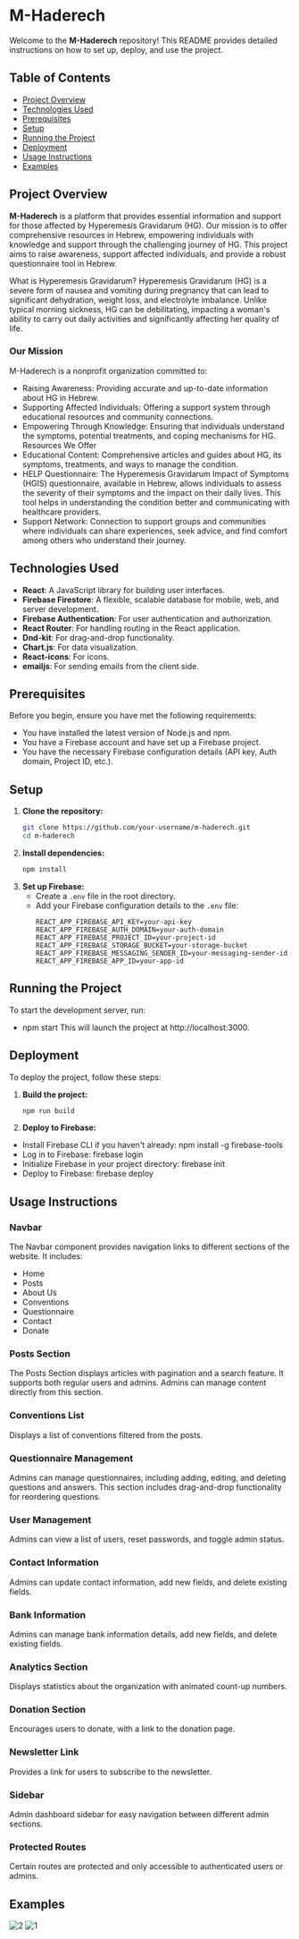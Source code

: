 # M-Haderech

Welcome to the **M-Haderech** repository! This README provides detailed instructions on how to set up, deploy, and use the project.

## Table of Contents

- [Project Overview](#project-overview)
- [Technologies Used](#technologies-used)
- [Prerequisites](#prerequisites)
- [Setup](#setup)
- [Running the Project](#running-the-project)
- [Deployment](#deployment)
- [Usage Instructions](#usage-instructions)
- [Examples](#examples)

## Project Overview

**M-Haderech** is a platform that provides essential information and support for those affected by Hyperemesis Gravidarum (HG). Our mission is to offer comprehensive resources in Hebrew, empowering individuals with knowledge and support through the challenging journey of HG. This project aims to raise awareness, support affected individuals, and provide a robust questionnaire tool in Hebrew.

What is Hyperemesis Gravidarum?
Hyperemesis Gravidarum (HG) is a severe form of nausea and vomiting during pregnancy that can lead to significant dehydration, weight loss, and electrolyte imbalance. Unlike typical morning sickness, HG can be debilitating, impacting a woman's ability to carry out daily activities and significantly affecting her quality of life.

### Our Mission
M-Haderech is a nonprofit organization committed to:

* Raising Awareness: Providing accurate and up-to-date information about HG in Hebrew.
* Supporting Affected Individuals: Offering a support system through educational resources and community connections.
* Empowering Through Knowledge: Ensuring that individuals understand the symptoms, potential treatments, and coping mechanisms for HG.
Resources We Offer
* Educational Content: Comprehensive articles and guides about HG, its symptoms, treatments, and ways to manage the condition.
* HELP Questionnaire: The Hyperemesis Gravidarum Impact of Symptoms (HGIS) questionnaire, available in Hebrew, allows individuals to assess the severity of their symptoms and the impact on their daily lives. This tool helps in understanding the condition better and communicating with healthcare providers.
* Support Network: Connection to support groups and communities where individuals can share experiences, seek advice, and find comfort among others who understand their journey.

## Technologies Used

- **React**: A JavaScript library for building user interfaces.
- **Firebase Firestore**: A flexible, scalable database for mobile, web, and server development.
- **Firebase Authentication**: For user authentication and authorization.
- **React Router**: For handling routing in the React application.
- **Dnd-kit**: For drag-and-drop functionality.
- **Chart.js**: For data visualization.
- **React-icons**: For icons.
- **emailjs**: For sending emails from the client side.

## Prerequisites

Before you begin, ensure you have met the following requirements:
- You have installed the latest version of Node.js and npm.
- You have a Firebase account and have set up a Firebase project.
- You have the necessary Firebase configuration details (API key, Auth domain, Project ID, etc.).

## Setup

1. **Clone the repository:**
   ```sh
   git clone https://github.com/your-username/m-haderech.git
   cd m-haderech

2. **Install dependencies:**
   ```sh
   npm install

3. **Set up Firebase:**
   - Create a `.env` file in the root directory.
   - Add your Firebase configuration details to the `.env` file:
     ```plaintext
     REACT_APP_FIREBASE_API_KEY=your-api-key
     REACT_APP_FIREBASE_AUTH_DOMAIN=your-auth-domain
     REACT_APP_FIREBASE_PROJECT_ID=your-project-id
     REACT_APP_FIREBASE_STORAGE_BUCKET=your-storage-bucket
     REACT_APP_FIREBASE_MESSAGING_SENDER_ID=your-messaging-sender-id
     REACT_APP_FIREBASE_APP_ID=your-app-id
     ```

## Running the Project

  To start the development server, run:
  - npm start
  This will launch the project at http://localhost:3000.


## Deployment

To deploy the project, follow these steps:

1. **Build the project:**
   ```sh
   npm run build

2. **Deploy to Firebase:**
  - Install Firebase CLI if you haven't already: npm install -g firebase-tools
  - Log in to Firebase: firebase login
  - Initialize Firebase in your project directory: firebase init
  - Deploy to Firebase: firebase deploy   


## Usage Instructions

### Navbar

The Navbar component provides navigation links to different sections of the website. It includes:
- Home
- Posts
- About Us
- Conventions
- Questionnaire
- Contact
- Donate

### Posts Section

The Posts Section displays articles with pagination and a search feature. It supports both regular users and admins. Admins can manage content directly from this section.

### Conventions List

Displays a list of conventions filtered from the posts. 

### Questionnaire Management

Admins can manage questionnaires, including adding, editing, and deleting questions and answers. This section includes drag-and-drop functionality for reordering questions.

### User Management

Admins can view a list of users, reset passwords, and toggle admin status.

### Contact Information

Admins can update contact information, add new fields, and delete existing fields.

### Bank Information

Admins can manage bank information details, add new fields, and delete existing fields.

### Analytics Section

Displays statistics about the organization with animated count-up numbers.

### Donation Section

Encourages users to donate, with a link to the donation page.

### Newsletter Link

Provides a link for users to subscribe to the newsletter.

### Sidebar

Admin dashboard sidebar for easy navigation between different admin sections.

### Protected Routes

Certain routes are protected and only accessible to authenticated users or admins.


## Examples

![2](https://github.com/user-attachments/assets/9b902dea-78cc-419a-adb2-613c291b5924)
![1](https://github.com/user-attachments/assets/a036636c-75b0-46d2-9928-0c1c9dbf66bc)
